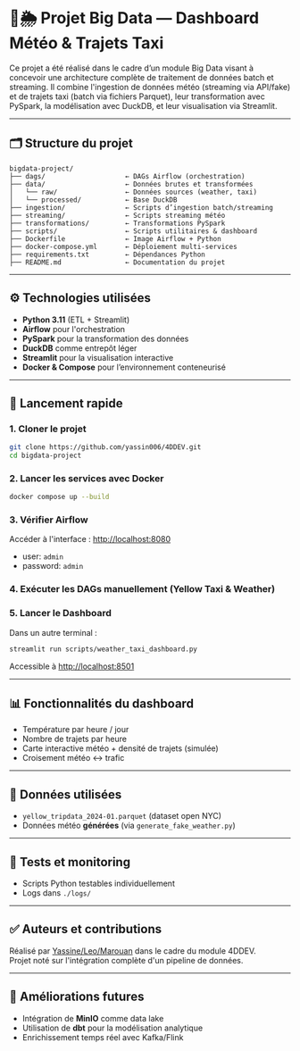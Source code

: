 # 🚖🌦️ Projet Big Data — Dashboard Météo & Trajets Taxi

Ce projet a été réalisé dans le cadre d’un module Big Data visant à concevoir une architecture complète de traitement de données batch et streaming. Il combine l'ingestion de données météo (streaming via API/fake) et de trajets taxi (batch via fichiers Parquet), leur transformation avec PySpark, la modélisation avec DuckDB, et leur visualisation via Streamlit.

---

## 🗂️ Structure du projet

```
bigdata-project/
├── dags/                    ← DAGs Airflow (orchestration)
├── data/                    ← Données brutes et transformées
│   └── raw/                 ← Données sources (weather, taxi)
│   └── processed/           ← Base DuckDB
├── ingestion/               ← Scripts d’ingestion batch/streaming
├── streaming/               ← Scripts streaming météo
├── transformations/         ← Transformations PySpark
├── scripts/                 ← Scripts utilitaires & dashboard
├── Dockerfile               ← Image Airflow + Python
├── docker-compose.yml       ← Déploiement multi-services
├── requirements.txt         ← Dépendances Python
├── README.md                ← Documentation du projet
```

---

## ⚙️ Technologies utilisées

- **Python 3.11** (ETL + Streamlit)
- **Airflow** pour l'orchestration
- **PySpark** pour la transformation des données
- **DuckDB** comme entrepôt léger
- **Streamlit** pour la visualisation interactive
- **Docker & Compose** pour l’environnement conteneurisé

---

## 🚀 Lancement rapide

### 1. Cloner le projet
```bash
git clone https://github.com/yassin006/4DDEV.git
cd bigdata-project
```

### 2. Lancer les services avec Docker
```bash
docker compose up --build
```

### 3. Vérifier Airflow
Accéder à l'interface : [http://localhost:8080](http://localhost:8080)
- user: `admin`
- password: `admin`

### 4. Exécuter les DAGs manuellement (Yellow Taxi & Weather)

### 5. Lancer le Dashboard
Dans un autre terminal :
```bash
streamlit run scripts/weather_taxi_dashboard.py
```

Accessible à [http://localhost:8501](http://localhost:8501)

---

## 📊 Fonctionnalités du dashboard

- Température par heure / jour
- Nombre de trajets par heure
- Carte interactive météo + densité de trajets (simulée)
- Croisement météo ↔ trafic

---

## 📁 Données utilisées

- `yellow_tripdata_2024-01.parquet` (dataset open NYC)
- Données météo **générées** (via `generate_fake_weather.py`)

---

## 🧪 Tests et monitoring

- Scripts Python testables individuellement
- Logs dans `./logs/`

---

## ✅ Auteurs et contributions

Réalisé par [Yassine/Leo/Marouan](https://github.com/yassin006) dans le cadre du module 4DDEV.  
Projet noté sur l'intégration complète d'un pipeline de données.

---

## 🔭 Améliorations futures

- Intégration de **MinIO** comme data lake
- Utilisation de **dbt** pour la modélisation analytique
- Enrichissement temps réel avec Kafka/Flink
